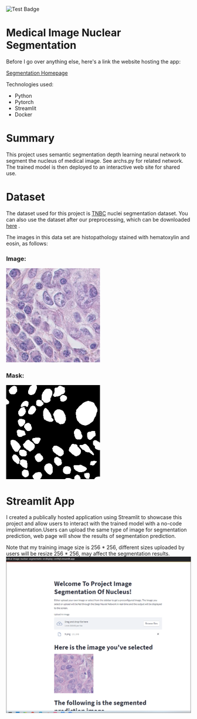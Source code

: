 ![Test Badge](https://github.com/Binbin-2593/Medical_Image_Nuclear_Segmentation/blob/master/.github/workflows/python-app.yml/badge.svg) 

# Medical Image Nuclear Segmentation
Before I go over anything else, here's a link the website hosting the app:

[Segmentation Homepage](https://binbin-2593-medical-image-nuclear-segmentatio-srcdisplay-cnn9qf.streamlit.app)

Technologies used: 
* Python
* Pytorch
* Streamlit
* Docker

# Summary
This project uses semantic segmentation depth learning neural network to segment the nucleus of medical image. See archs.py for related network. The trained model is then deployed to an interactive web site for shared use.

# Dataset
The dataset used for this project is  [TNBC](https://zenodo.org/record/1175282#.ZFuHAhFBxPa) nuclei segmentation dataset. You can also use the dataset after our preprocessing, which can be downloaded [here](https://drive.google.com/file/d/16ajg19swFmvFqkH5sxsdoI3GX4aqjRB6/view) .

The images in this data set are histopathology stained with hematoxylin and eosin, as follows:
### Image:
![](imgs/image.png)

### Mask:
![](imgs/mask.png)

# Streamlit App

I created a publically hosted application using Streamlit to showcase this project and allow users to interact with the trained model with a no-code implimentation.Users can upload the same type of image for segmentation prediction, web page will show the results of segmentation prediction. 

Note that my training image size is 256 * 256, different sizes uploaded by users will be resize 256 * 256, may affect the segmentation results.
![](imgs/website.png)
